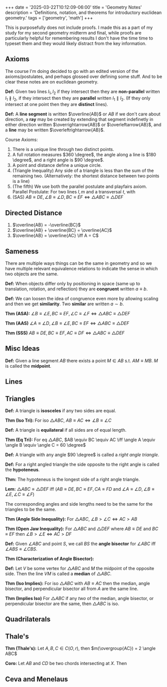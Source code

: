 +++
date = '2025-03-22T10:12:09-06:00'
title = 'Geometry Notes'
description = 'Definitions, notation, and theorems for introductory euclidean geometry.'
tags = ['geometry', 'math']
+++

This is purposefully does not include proofs. I made this as a part of my study for my second geometry midterm and final, while proofs are particularly helpful for remembering results I don't have the time time to typeset them and they would likely distract from the key information. 

## Axioms
The course I'm doing decided to go with an edited version of the axioms/postulates, and perhaps glossed over
defining some stuff. And to be clear these notes are on euclidean geometry.

**Def:** Given two lines $l_1, l_2$ if they intersect then they are **non-parallel** written $l_1 \not \parallel l_2$, if they intersect then they are **parallel** written $l_1 \parallel l_2$. (If they only intersect at one point then they are **distinct** lines).

**Def:** A **line segment** is written $\overline{AB}$ or $AB$ if we don't care about direction, a **ray** may be created by extending that segment indefinetly in either direction written $\overrightarrow{AB}$ or $\overleftarrow{AB}$, and a **line** may be written $\overleftrightarrow{AB}$.

Course Axioms:
1. There is a unique line through two distinct points.
2. A full rotation measures $360 \degree$, the angle along a line is $180 \degree$, and a right angle is $90 \degree$.
3. A point and distance define a unique circle.
4. (Triangle Inequality) Any side of a triangle is less than the sum of the remaining two. (Alternatively: the shortest distance between two points is a line)
5. (The fifth) We use both the parallel postulate and playfairs axiom. Parallel Postulate: For two lines $l, m$ and a transversal $t$, with 
6. (SAS) $AB \equiv DE, \angle B \equiv \angle D, BC \equiv EF \iff \triangle ABC \equiv \triangle DEF$

## Directed Distance

1. $\overline{AB} = -\overline{BC}$
2. $\overline{AB} + \overline{BC} = \overline{AC}$
3. $\overline{AB} = \overline{AC} \iff A = C$

## Sameness
There are multiple ways things can be the same in geometry and so we have multiple relevant equivalence relations to indicate the sense in which two objects are the same.

**Def:** When objects differ only by positioning in space (same up to translation, rotation, and reflection) they are **congruent** written $a \equiv b$.

**Def:** We can loosen the idea of congruence even more by allowing scaling and then we get **similarity**. Two **similar** are written $a \sim b$.

**Thm (ASA):** $\angle B \equiv \angle E, BC \equiv EF, \angle C \equiv \angle F \iff \triangle ABC \equiv \triangle DEF$

**Thm (AAS)** $\angle A \equiv \angle D, \angle B \equiv \angle E, BC \equiv EF \iff \triangle ABC \equiv \triangle DEF$

**Thm (SSS)** $AB \equiv DE, BC \equiv EF, AC \equiv DF \iff \triangle ABC \equiv \triangle DEF$

## Misc Ideas
**Def:** Given a line segment $AB$ there exists a point $M \in AB$ s.t. $AM \equiv MB$. $M$ is called the **midpoint**.

## Lines

## Triangles
**Def:** A triangle is **isosceles** if any two sides are equal.

**Thm (Iso Tri):** For iso $\triangle ABC$, $AB \equiv AC \iff \angle B \equiv \angle C$

**Def:** A triangle is **equilateral** if all sides are of equal length.

**Thm (Eq Tri):** For eq $\triangle ABC$, $AB \equiv BC \equiv AC \iff \angle A \equiv \angle B \equiv \angle C = 60 \degree$

**Def:** A triangle with any angle $90 \degree$ is called a *right angle triangle*.

**Def:** For a right angled triangle the side opposite to the right angle is called the **hypoteneus**.

**Thm:** The hypoteneus is the longest side of a right angle triangle.

**Lem:** $\triangle ABC \equiv \triangle DEF$ iff ($AB \equiv DE, BC \equiv EF, CA \equiv FD$ and $\angle A \equiv \angle D, \angle B \equiv \angle E, \angle C \equiv \angle F$)

The corresponding angles and side lengths need to be the same for the triangles to be the same.

**Thm (Angle Side Inequality):** For $\triangle ABC$, $\angle B > \angle C \iff AC > AB$

**Thm (Open Jaw Inequality):** For $\triangle ABC$ and $\triangle DEF$ where $AB \equiv DE$ and $BC \equiv EF$ then $\angle B > \angle E \iff AC > DF$


**Def:** Given $\angle ABC$ and point $S$, we call $BS$ the **angle bisector** for $\angle ABC$ iff $\angle ABS \equiv \angle CBS$.

**Thm (Characterization of Angle Bisector):**

**Def:** Let $V$ be some vertex for $\triangle ABC$ and $M$ the midpoint of the opposite side. Then the line $VM$ is called a **median** of $\triangle ABC$.

**Thm (Iso Implies):** For iso $\triangle ABC$ with $AB \equiv AC$ then the median, angle bisector, and perpendicular bisector all from $A$ are the same line.

**Thm (Implies Iso)** For $\triangle ABC$ if any *two* of the median, angle bisector, or perpendicular bisector are the same, then $\triangle ABC$ is iso.

## Quadrilaterals

## Thale's

**Thm (Thale's):** Let $A,B,C \in C(O, r)$, then $m(\overgroup{AC}) = 2 \angle ABC$

**Coro:**  Let $AB$ and $CD$ be two chords intersecting at $X$. Then 

## Ceva and Menelaus



